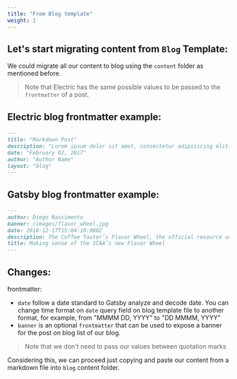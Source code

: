 ```yaml
---
title: "From Blog template"
weight: 1
---
```


## Let's start migrating content from `Blog` Template:

We could migrate all our content to blog using the `content` folder as mentioned before.

> Note that Electric has the same possible values to be passed to the `frontmatter` of a post.

## Electric blog frontmatter example:
```markdown
---
title: "Markdown Post"
description: "Lorem ipsum dolor sit amet, consectetur adipisicing elit."
date: "February 02, 2017"
author: "Author Name"
layout: "blog"
---
```
## Gatsby blog frontmatter example:
```markdown
---
author: Diego Nascimento
banner: /images/flavor_wheel.jpg
date: 2016-12-17T15:04:10.000Z
description: The Coffee Taster’s Flavor Wheel, the official resource used by coffee tasters, has been revised for the first time this year.
title: Making sense of the SCAA’s new Flavor Wheel
---
```

## Changes:

frontmatter:
- `date` follow a date standard to Gatsby analyze and decode date. You can change time format on `date` query field on blog template file to another format, for example, from "MMMM DD, YYYY" to "DD MMMM, YYYY"
- `banner` is an optional `frontmatter` that can be used to expose a banner for the post on blog list of our blog.

> Note that we don't need to pass our values between quotation marks

Considering this, we can proceed just copying and paste our content from a markdown file into `blog` content folder.
